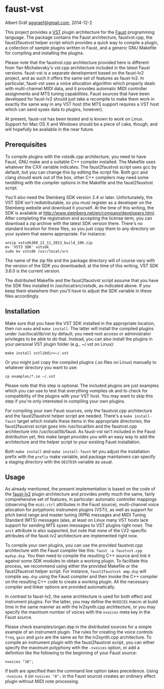 faust-vst
=========

Albert Gräf <aggraef@gmail.com>, 2014-12-2

This project provides a [VST][1] plugin architecture for the [Faust][2]
programming language. The package contains the Faust architecture,
faustvst.cpp, the faust2faustvst helper script which provides a quick way to
compile a plugin, a collection of sample plugins written in Faust, and a
generic GNU Makefile for compiling and installing the plugins.

Please note that the faustvst.cpp architecture provided here is different from
Yan Michalevsky's vst.cpp architecture included in the latest Faust versions.
faust-vst is a separate development based on the faust-lv2 project, and as
such it offers the same set of features as faust-lv2. In particular, faust-vst
uses a voice allocation algorithm which properly deals with multi-channel MIDI
data, and it provides automatic MIDI controller assignments and MTS tuning
capabilities. Faust sources that have been developed for faust-lv2 should just
take a recompile to make them work in exactly the same way in any VST host
(the MTS support requires a VST host which can send sysex data to plugins,
however).

At present, faust-vst has been tested and is known to work on Linux. Support
for Mac OS X and Windows should be a piece of cake, though, and will hopefully
be available in the near future.

Prerequisites
-------------

To compile plugins with the vstsdk.cpp architecture, you need to have Faust,
GNU make and a suitable C++ compiler installed. The Makefile uses whatever the
CXX variable indicates. The faust2faustvst script uses gcc by default, but you
can change this by editing the script file. Both gcc and clang should work out
of the box, other C++ compilers may need some twiddling with the compiler
options in the Makefile and the faust2faustvst script.

You'll also need the Steinberg SDK version 2.4 or later. Unfortunately, the
VST SDK isn't redistributable, so you must register as a developer on the
Steinberg website and download it yourself. At the time of this writing, the
SDK is available at <http://www.steinberg.net/en/company/developers.html>.
After completing the registration and accepting the license term, you can
download a zip archive with the latest SDK version there. There's no standard
location for these files, so you just copy them to any directory on your
system that seems appropriate. For instance:

    unzip vstsdk360_22_11_2013_build_100.zip
    mv 'VST3 SDK' vstsdk
    sudo mv vstsdk /usr/local/src

The name of the zip file and the package directory will of course vary with
the version of the SDK you downloaded; at the time of this writing, VST SDK
3.6.0 is the current version.

The distributed Makefile and the faust2faustvst script assume that you have
the SDK files installed in /usr/local/src/vstsdk, as indicated above. If you
keep them elsewhere then you'll have to adjust the SDK variable in these files
accordingly.

Installation
------------

Make sure that you have the VST SDK installed in the appropriate location,
then run `make` and `make install`. The latter will install the compiled
plugins under /usr/local/lib/vst by default; you need root access or
administrator privileges to be able to do that. Instead, you can also install
the plugins in your personal VST plugin folder (e.g., ~/.vst on Linux):

    make install vstlibdir=~/.vst

Or you might just copy the compiled plugins (.so files on Linux) manually to
whatever directory you want to use:

    cp examples/*.so ~/.vst

Please note that this step is optional. The included plugins are just examples
which you can use to test that everything vompiles ok and to check for
compatibility of the plugins with your VST host. You may want to skip this
step if you're only interested in compiling your own plugins.

For compiling your own Faust sources, only the faustvst.cpp architecture and
the faust2faustvst helper script are needed. There's a `make install-faust`
target which installs these items in the appropriate directories; the
faust2faustvst script goes into /usr/local/bin and the faustvst.cpp
architecture into /usr/local/lib/faust. As faust-vst isn't included in the
Faust distribution yet, this make target provides you with an easy way to add
the architecture and the helper script to your existing Faust installation.

Both `make install` and `make install-faust` let you adjust the installation
prefix with the `prefix` make variable, and package maintainers can specify a
staging directory with the `DESTDIR` variable as usual.

Usage
-----

As already mentioned, the present implementation is based on the code of the
[faust-lv2][3] plugin architecture and provides pretty much the same, fairly
comprehensive set of features, in particular: automatic controller mappings
(observing the `midi:ctrl` attributes in the Faust source), multi-channel
voice allocation for polyphonic instrument plugins (VSTi), as well as support
for pitch bend range and master tuning (RPN) messages and MIDI Tuning Standard
(MTS) messages (alas, at least on Linux many VST hosts lack support for
sending MTS sysex messages to VST plugins right now). The `unit` attribute is
also supported, but note that none of the LV2-specific attributes of the
faust-lv2 architecture are implemented right now.

To compile your own plugins, you can use the provided faustvst.cpp
architecture with the Faust compiler like this: `faust -a faustvst.cpp
mydsp.dsp`. You then need to compile the resulting C++ source and link it
against some SDK modules to obtain a working plugin. To facilitate this
process, we recommend using either the provided Makefile or the faust2faustvst
helper script. For instance, `faust2faustvst amp.dsp` will compile `amp.dsp`
using the Faust compiler and then invoke the C++ compiler on the resulting C++
code to create a working plugin. All the necessary compiler and linker options
are provided automatically.

In contrast to faust-lv2, the same architecture is used for both effect and
instrument plugins. For the latter, you may define the `NVOICES` macro at
build time in the same manner as with the lv2synth.cpp architecture, or you
may specify the maximum number of voices with the `nvoices` meta key in the
Faust source.

Please check examples/organ.dsp in the distributed sources for a simple
example of an instrument plugin. The rules for creating the voice controls
`freq`, `gain` and `gate` are the same as for the lv2synth.cpp architecture.
To compile an instrument plugin with the faust2faustvst script, you can either
specify the maximum polyphony with the `-nvoices` option, or add a definition
like the following to the beginning of your Faust source:

    nvoices "16";

If both are specified then the command line option takes precedence. Using
`-nvoices 0` (or `nvoices "0";` in the Faust source) creates an ordinary
effect plugin without MIDI note processing.

[1]: http://www.steinberg.net/en/company/developers.html
[2]: http://faust.grame.fr/
[3]: https://bitbucket.org/agraef/faust-lv2
